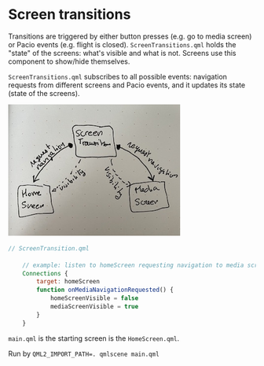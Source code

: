 # Screen transitions

Transitions are triggered by either button presses (e.g. go to media screen) or Pacio events (e.g. flight is closed).
`ScreenTransitions.qml` holds the "state" of the screens: what's visible and what is not.
Screens use this component to show/hide themselves.

`ScreenTransitions.qml` subscribes to all possible events: navigation requests from different screens and Pacio events, and it updates its state (state of the screens).

![transitions](./screen_transitions.jpg)

```qml
// ScreenTransition.qml

    // example: listen to homeScreen requesting navigation to media screen
    Connections {
        target: homeScreen
        function onMediaNavigationRequested() {
            homeScreenVisible = false
            mediaScreenVisible = true
        }
    }
```

`main.qml` is the starting screen is the `HomeScreen.qml`.

Run by `QML2_IMPORT_PATH=. qmlscene main.qml`
